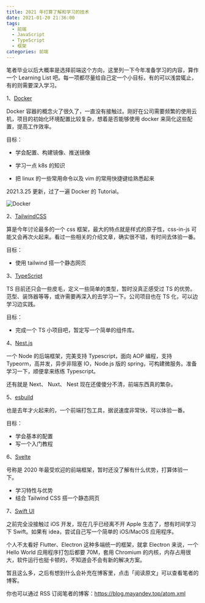 ```yaml
---
title: 2021 年打算了解和学习的技术
date: 2021-01-20 21:36:00
tags: 
  - 前端
  - JavaScript
  - TypeScript
  - 框架
categories: 前端
---
```


笔者毕业以后大概率是选择前端这个方向，这里列一下今年准备学习的内容，算作一个 Learning List 吧。每一项都尽量给自己定一个小目标，有的可以浅尝辄止，有的则需要深入学习。

1、[Docker](https://www.docker.com/)

Docker 容器的概念火了很久了，一直没有接触过。刚好在公司需要频繁的使用云机，项目的初始化环境配置比较复杂，想着是否能够使用 docker 来简化这些配置，提高工作效率。

目标：

- 学会配置、构建镜像、推送镜像

- 学习一点 k8s 的知识

- 把 linux  的一些常用命令以及 vim 的常用快捷键给熟悉起来

2021.3.25 更新，过了一遍 Docker 的 Tutorial。

![Docker](https://mayandev.oss-cn-hangzhou.aliyuncs.com/uPic/Docker.png)

2、[TailwindCSS](https://tailwindcss.com/)

算是今年讨论最多的一个 css 框架，最大的特点就是样式的原子性，css-in-js 可能又会再次火起来。看过一些相关的介绍文章，确实很不错，有时间去体验一番。

目标：

- 使用 tailwind 搭一个静态网页


3、[TypeScript](https://www.typescriptlang.org/) 

TS 目前还只会一些皮毛，定义一些简单的类型，暂时没真正感受过 TS 的优势。范型、装饰器等等，或许需要再深入的去学习一下。公司项目也在 TS 化，可以边学习边实践。

目标：

- 完成一个 TS 小项目吧，暂定写一个简单的组件库。


4、[Nest.js](https://nestjs.com/)

一个 Node 的后端框架，完美支持 Typescript，面向 AOP 编程，支持 Typeorm，高并发，异步非阻塞 IO，Node.js 版的 spring，可构建微服务。准备学习一下，顺便拿来练练 Typescript。

还有就是 Next、 Nuxt、 Nest 现在还傻傻分不清，前端东西真的繁杂。

5、[esbuild](https://esbuild.github.io/getting-started/)

也是去年才火起来的，一个前端打包工具，据说速度非常快，可以体验一番。

目标：

- 学会基本的配置
- 写一个入门教程

6、[Svelte](https://svelte.dev/)

号称是 2020 年最受欢迎的前端框架，暂时还没了解有什么优势，打算体验一下。

- 学习特性与优势
- 结合 Tailwind CSS 搭一个静态网页


7、[Swift UI](https://developer.apple.com/xcode/swiftui/)

之前完全没接触过 iOS 开发，现在几乎已经离不开 Apple 生态了，想有时间学习下 Swift。如果有 idea，尝试自己写一个简单的 iOS/MacOS  应用程序。

个人不太看好 Flutter、Electron 这种多端统一的框架，就拿 Electron 来说，一个 Hello World 应用程序打包后都要 70M，套用 Chromium 的内核，内存占用很大，软件运行也挺卡顿的，不知道会不会有新的解决方案。

暂且这么多，之后有想到什么会补充在博客里，点击「阅读原文」可以查看笔者的博客。

你也可以通过 RSS 订阅笔者的博客：https://blog.mayandev.top/atom.xml